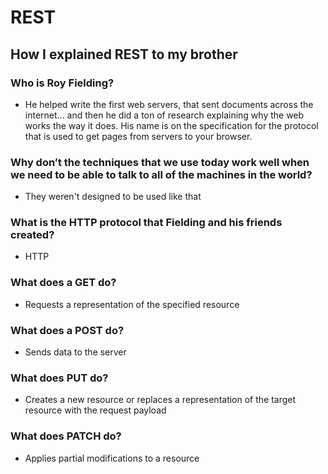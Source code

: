 # REST

## How I explained REST to my brother

### Who is Roy Fielding?

- He helped write the first web servers, that sent documents across the internet… and then he did a ton of research explaining why the web works the way it does. His name is on the specification for the protocol that is used to get pages from servers to your browser.

### Why don’t the techniques that we use today work well when we need to be able to talk to all of the machines in the world?

- They weren't designed to be used like that

### What is the HTTP protocol that Fielding and his friends created?

- HTTP

### What does a GET do?

- Requests a representation of the specified resource

### What does a POST do?

- Sends data to the server

### What does PUT do?

- Creates a new resource or replaces a representation of the target resource with the request payload

### What does PATCH do?

- Applies partial modifications to a resource